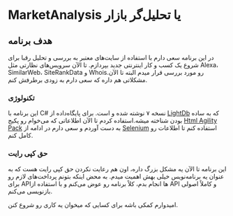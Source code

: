 # MarketAnalysis یا تحلیل‌گر بازار

## هدف برنامه
در این برنامه سعی دارم با استفاده از سایت‌های معتبر به بررسی و تحلیل رقبا برای شروع یک کسب و کار اینترنتی جدید بپردازم. تا الآن سرویس‌های نظارتی مثل Alexa، SimilarWeb، SiteRankData و Whois.رو مورد بررسی قرار میدم
البته تا الآن مشکلاتی هم داره که سعی دارم به زودی برطرفش کنم.

### تکنولوژی
این برنامه با C# نسخه ۷ نوشته شده و است. برای پایگاه‌داده از [LightDb](http://www.litedb.org/)  که به ساده بودن شناخته میشه.استفاده کردم
تا الآن اطلاعاتی که می‌خوام رو پکیج [Html Agility Pack](http://html-agility-pack.net/) به دست آوردم و سعی دارم در ادامه از [Selenium](https://www.nuget.org/packages/Selenium.WebDriver/) استفاده کنم تا اطلاعات رو کامل کنم.


### حق کپی رایت
این برنامه تا الآن یه مشکل بزرگ داره، اون هم رعایت نکردن حق کپی رایت هست که به عنوان یه برنامه‌نویس خیلی بهش اهمیت میدم. به محض اینکه بتونم پرداخت‌های لازم رو برای APIها انجام بدم، کلاً برنامه رو عوض می‌کنم و با استفاده از API و کاملاً اصولی بازنویسی می‌کنم.

امیدوارم کمکی باشه برای کسایی که میخوان یه کاری رو شروع کنن.
